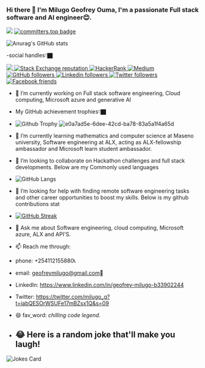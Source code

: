 
### Hi there 👋 I'm Milugo Geofrey Ouma, I'm a passionate Full stack software and AI engineer😊.


![](https://komarev.com/ghpvc/?username=pha12thom&label=PROFILE+VIEWS)
[![committers.top badge](https://user-badge.committers.top/kenya_private/pha12thom.svg)](https://user-badge.committers.top/kenya_private/pha12thom)

![Anurag's GitHub stats](https://github-readme-stats.vercel.app/api?username=pha12thom&show=reviews,discussions_started,discussions_answered,prs_merged,prs_merged_percentage)

-social handles👇🏿
<p align="left">
  <a href="https://github.com/pha12thom/pha12thom">
    <img src="![images (8)](https://github.com/Pha12thom/Pha12thom/assets/122834673/d2042085-ac40-43ba-bf24-8002139892f2)
" />
  </a>
  
  <a href="https://stackoverflow.com/users/20857937/geofrey-milugo">
    <img alt="Stack Exchange reputation" src="https://img.shields.io/stackexchange/stackoverflow/r/7103882?color=orange&label=reputation&logo=stackoverflow">
  </a>
  <a href="https://www.hackerrank.com/geofreymilugo">
    <img alt="HackerRank" src="https://img.shields.io/badge/hackerrank-1+-green?color=green&logo=hackerrank">
  </a>
  <a href="https://medium.com/@geofreymilugo">
    <img alt="Medium" src="https://img.shields.io/badge/medium-2-lightgrey?color=lightgrey&logo=medium">
  </a>
  <a href="https://github.com/pha12thom?tab=followers">
    <img alt="GitHub followers" src="https://img.shields.io/github/followers/pha12thom?color=yellow&logo=github">
  </a>
  <a href="https://www.linkedin.com/in/geofrey-milugo-msu27345">
    <img alt="Linkedin followers" src="https://img.shields.io/badge/followers-870+-blue?color=blue&logo=linkedin">
  </a>
  <a href="https://twitter.com/milugo_g?t=X9CYWafydJ5pZxqOPBBv3g&s=09">
    <img alt="Twitter followers" src="https://img.shields.io/badge/followers-120-blue?color=orange&logo=twitter">
  </a>
  <a href="https://www.facebook.com/Milugo Geofrey">
    <img alt="Facebook friends" src="https://img.shields.io/badge/friends-60+-blue?color=yellowgreen&logo=facebook">
  </a>
</p>

- 🔭 I’m currently working on Full stack software engineering, Cloud computing, Microsoft azure and generative AI
- My GitHub achievement trophies👇🏿 
- ![Github Trophy](https://github-profile-trophy.vercel.app/?username=pha12thom&theme=discord)
![e0a7ad5e-6dee-42cd-ba78-83a5a1f4a65d](https://github.com/Pha12thom/Pha12thom/assets/122834673/bb6eadd7-b14a-488f-b27f-5848dd51333b)

- 🌱 I’m currently learning mathematics and computer science at Maseno university, Software engineering at ALX, acting as ALX-fellowship ambassador and Microsoft learn student ambassador.

- 👯 I’m looking to collaborate on Hackathon challenges and full stack developments. Below are my Commonly used languages
-  ![GitHub Langs](https://github-readme-stats.vercel.app/api/top-langs/?username=Pha12thom&layout=compact&theme=blue-green)
- 🤔 I’m looking for help with finding remote  software engineering tasks and other career opportunities to boost my skills. Below is my github contributions stat
- [![GitHub Streak](https://github-readme-streak-stats.herokuapp.com?user=pha12thom&theme=blueberry&date_format=M%20j%5B%2C%20Y%5D)](https://git.io/streak-stats)
- 💬 Ask me about Software engineering, cloud computing, Microsoft azure, ALX and API'S.


- 📫 Reach me through: 
- phone: +254112155880📞
- email: geofreymilugo@gmail.com📧
- LinkedIn: https://www.linkedin.com/in/geofrey-milugo-b33902244
- Twitter: https://twitter.com/milugo_g?t=iabQESOrWSUFe17mBZsx1Q&s=09
- 😄 fav_word: *chilling code legend.*

- ## 😂 Here is a random joke that'll make you laugh!
  
![Jokes Card](https://readme-jokes.vercel.app/api)
